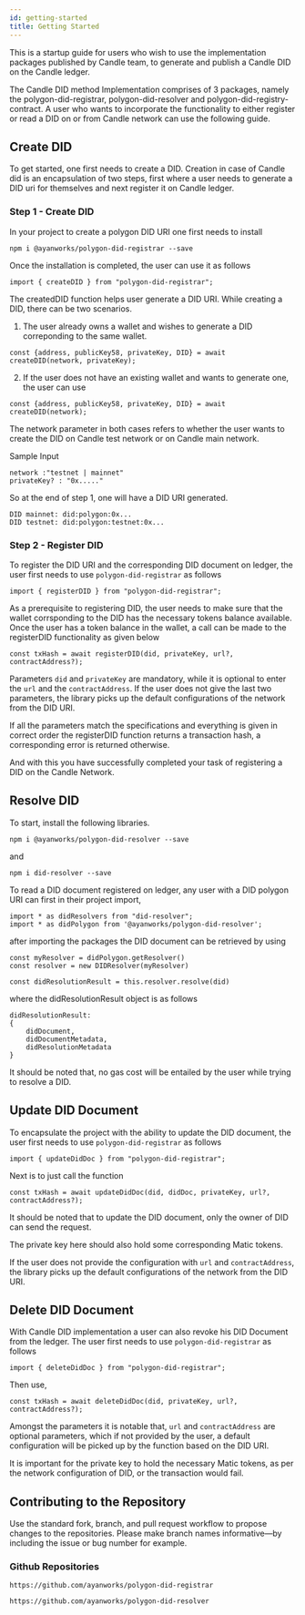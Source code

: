 ```yaml
---
id: getting-started
title: Getting Started
---
```


This is a startup guide for users who wish to use the implementation packages published by Candle team, to generate and publish a Candle DID on the Candle ledger.

The Candle DID method Implementation comprises of 3 packages, namely the polygon-did-registrar, polygon-did-resolver and polygon-did-registry-contract. A user who wants to incorporate the functionality to either register or read a DID on or from Candle network can use the following guide.

## Create DID 

To get started, one first needs to create a DID. Creation in case of Candle did is an encapsulation of two steps, first where a user needs to generate a DID uri for themselves and next register it on Candle ledger.

### Step 1 - Create DID

In your project to create a polygon DID URI one first needs to install
```
npm i @ayanworks/polygon-did-registrar --save
```
Once the installation is completed, the user can use it as follows
```
import { createDID } from "polygon-did-registrar";
```
The createdDID function helps user generate a DID URI. While creating a DID, there can be two scenarios.

1) The user already owns a wallet and wishes to generate a DID correponding to the same wallet.
```
const {address, publicKey58, privateKey, DID} = await createDID(network, privateKey);
```
2) If the user does not have an existing wallet and wants to generate one, the user can use
```
const {address, publicKey58, privateKey, DID} = await createDID(network);
```
The network parameter in both cases refers to whether the user wants to create the DID on Candle test network or on Candle main network.

Sample Input
```
network :"testnet | mainnet"
privateKey? : "0x....."
```
So at the end of step 1, one will have a DID URI generated.
```
DID mainnet: did:polygon:0x...
DID testnet: did:polygon:testnet:0x...
```

### Step 2 - Register DID

To register the DID URI and the corresponding DID document on ledger, the user first needs to use `polygon-did-registrar` as follows
```
import { registerDID } from "polygon-did-registrar";
```
As a prerequisite to registering DID, the user needs to make sure that the wallet corrsponding to the DID has the necessary tokens balance available.
Once the user has a token balance in the wallet, a call can be made to the registerDID functionality as given below
```
const txHash = await registerDID(did, privateKey, url?, contractAddress?);
```
Parameters `did` and `privateKey` are mandatory, while it is optional to enter the `url` and the `contractAddress`.
If the user does not give the last two parameters, the library picks up the default configurations of the network from the DID URI.

If all the parameters match the specifications and everything is given in correct order the registerDID function returns a transaction hash, a corresponding error is returned otherwise.

And with this you have successfully completed your task of registering a DID on the Candle Network.

## Resolve DID

To start, install the following libraries.
```
npm i @ayanworks/polygon-did-resolver --save
```
and
```
npm i did-resolver --save
```

To read a DID document registered on ledger, any user with a DID polygon URI can first in their project import, 
```
import * as didResolvers from "did-resolver";
import * as didPolygon from '@ayanworks/polygon-did-resolver';
```
after importing the packages the DID document can be retrieved by using
```
const myResolver = didPolygon.getResolver()
const resolver = new DIDResolver(myResolver)

const didResolutionResult = this.resolver.resolve(did)
```
where the didResolutionResult object is as follows
```
didResolutionResult:
{
    didDocument,
    didDocumentMetadata,
    didResolutionMetadata
}
```

It should be noted that, no gas cost will be entailed by the user while trying to resolve a DID.

## Update DID Document

To encapsulate the project with the ability to update the DID document, the user first needs to use `polygon-did-registrar` as follows
```
import { updateDidDoc } from "polygon-did-registrar";
```
Next is to just call the function
```
const txHash = await updateDidDoc(did, didDoc, privateKey, url?, contractAddress?);
```
It should be noted that to update the DID document, only the owner of DID can send the request. 

The private key here should also hold some corresponding Matic tokens. 

If the user does not provide the configuration with `url` and `contractAddress`, the library picks up the default configurations of the network from the DID URI.

## Delete DID Document

With Candle DID implementation a user can also revoke his DID Document from the ledger. 
The user first needs to use `polygon-did-registrar` as follows
```
import { deleteDidDoc } from "polygon-did-registrar";
```
Then use, 
```
const txHash = await deleteDidDoc(did, privateKey, url?, contractAddress?);
```

Amongst the parameters it is notable that, `url` and `contractAddress` are optional parameters, which if not provided by the user, a default configuration will be picked up by the function based on the DID URI. 

It is important for the private key to hold the necessary Matic tokens, as per the network configuration of DID, or the transaction would fail.


## Contributing to the Repository

Use the standard fork, branch, and pull request workflow to propose changes to the repositories. Please make branch names informative—by including the issue or bug number for example.

### Github Repositories

```
https://github.com/ayanworks/polygon-did-registrar
```

```
https://github.com/ayanworks/polygon-did-resolver
```